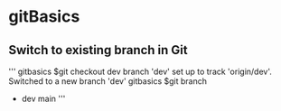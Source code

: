# gitBasics

## Switch to existing branch in Git

'''
gitbasics $git checkout dev
branch 'dev' set up to track 'origin/dev'.
Switched to a new branch 'dev'
gitbasics $git branch
* dev
  main
'''